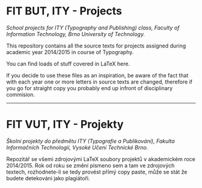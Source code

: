# FIT BUT, ITY - Projects
*School projects for ITY (Typography and Publishing) class, Faculty of Information Technology, Brno University of Technology.*

This repository contains all the source texts for projects assigned during academic year 2014/2015 in course of Typography.

You can find loads of stuff covered in LaTeX here. 

If you decide to use these files as an inspiration, be aware of the fact that with each year one or more letters in source texts are changed, therefore if you go for straight copy you probably end up infront of disciplinary commision.

___
# FIT VUT, ITY - Projekty
*Školní projekty do předmětu ITY (Typografie a Publikování), Fakulta Informačních Technologií, Vysoké Učení Technické Brno.*

Repozitář se všemi zdrojovými LaTeX soubory projektů v akademickém roce 2014/2015. Rok od roku se změní písmeno sem a tam ve zdrojových textech, rozhodnete-li se tedy provést přímý copy paste, může se stát že budete detekováni jako plagiátoři.
